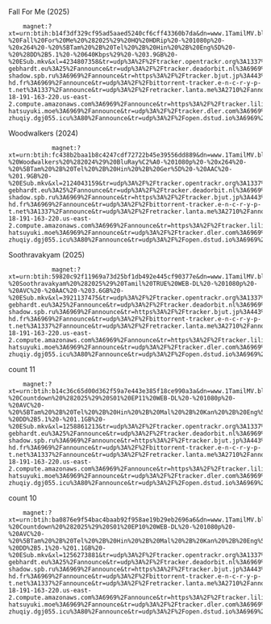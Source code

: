 Fall For Me (2025) 

        magnet:?xt=urn:btih:b14f3df329cf95ad5aaed5240cf6cff43360b7da&dn=www.1TamilMV.blue%20-%20Fall%20For%20Me%20%282025%29%20HQ%20HDRip%20-%201080p%20-%20x264%20-%20%5BTam%20%2B%20Tel%20%2B%20Hin%20%2B%20Eng%5D%20-%20%28DD%2B5.1%20-%20640Kbps%29%20-%203.9GB%20-%20ESub.mkv&xl=4234807358&tr=udp%3A%2F%2Ftracker.opentrackr.org%3A1337%2Fannounce&tr=udp%3A%2F%2Fexplodie.org%3A6969%2Fannounce&tr=udp%3A%2F%2Fopen.stealth.si%3A80%2Fannounce&tr=http%3A%2F%2Ftracker.vraphim.com%3A6969%2Fannounce&tr=http%3A%2F%2Fbt.okmp3.ru%3A2710%2Fannounce&tr=udp%3A%2F%2Fu4.trakx.crim.ist%3A1337%2Fannounce&tr=udp%3A%2F%2Fbt.ktrackers.com%3A6666%2Fannounce&tr=https%3A%2F%2Ftrackers.mlsub.net%3A443%2Fannounce&tr=udp%3A%2F%2Fttk2.nbaonlineservice.com%3A6969%2Fannounce&tr=udp%3A%2F%2Ftracker.fnix.net%3A6969%2Fannounce&tr=udp%3A%2F%2Fevan.im%3A6969%2Fannounce&tr=udp%3A%2F%2Fmartin-gebhardt.eu%3A25%2Fannounce&tr=udp%3A%2F%2Ftracker.deadorbit.nl%3A6969%2Fannounce&tr=udp%3A%2F%2Fbandito.byterunner.io%3A6969%2Fannounce&tr=udp%3A%2F%2Ftrackarr.org%3A6969%2Fannounce&tr=udp%3A%2F%2Ftr4ck3r.duckdns.org%3A6969%2Fannounce&tr=http%3A%2F%2Ftaciturn-shadow.spb.ru%3A6969%2Fannounce&tr=https%3A%2F%2Ftracker.bjut.jp%3A443%2Fannounce&tr=https%3A%2F%2Fapi.ipv4online.uk%3A443%2Fannounce&tr=udp%3A%2F%2Fismaarino.com%3A1234%2Fannounce&tr=https%3A%2F%2Ftracker.moeking.me%3A443%2Fannounce&tr=http%3A%2F%2Ftracker.renfei.net%3A8080%2Fannounce&tr=https%3A%2F%2Ftr.nyacat.pw%3A443%2Fannounce&tr=http%3A%2F%2Ftracker.bt4g.com%3A2095%2Fannounce&tr=udp%3A%2F%2Ftracker.torrent.eu.org%3A451%2Fannounce&tr=udp%3A%2F%2Fwepzone.net%3A6969%2Fannounce&tr=udp%3A%2F%2Fp2p.publictracker.xyz%3A6969%2Fannounce&tr=udp%3A%2F%2Fr.l5.ca%3A6969%2Fannounce&tr=https%3A%2F%2Ftracker.gcrenwp.top%3A443%2Fannounce&tr=https%3A%2F%2Ftr.zukizuki.org%3A443%2Fannounce&tr=udp%3A%2F%2Fudp.tracker.projectk.org%3A23333%2Fannounce&tr=http%3A%2F%2Ftracker1.itzmx.com%3A8080%2Fannounce&tr=udp%3A%2F%2Fexodus.desync.com%3A6969%2Fannounce&tr=http%3A%2F%2Ftracker.mywaifu.best%3A6969%2Fannounce&tr=udp%3A%2F%2Fopen.demonii.com%3A1337%2Fannounce&tr=udp%3A%2F%2Fodd-hd.fr%3A6969%2Fannounce&tr=udp%3A%2F%2Fbittorrent-tracker.e-n-c-r-y-p-t.net%3A1337%2Fannounce&tr=udp%3A%2F%2Fretracker.lanta.me%3A2710%2Fannounce&tr=https%3A%2F%2Ftracker.yemekyedim.com%3A443%2Fannounce&tr=udp%3A%2F%2Ft.overflow.biz%3A6969%2Fannounce&tr=udp%3A%2F%2Fserpb.vpsburti.com%3A6969%2Fannounce&tr=http%3A%2F%2Ftracker4.itzmx.com%3A2710%2Fannounce&tr=udp%3A%2F%2Fec2-18-191-163-220.us-east-2.compute.amazonaws.com%3A6969%2Fannounce&tr=https%3A%2F%2Ftracker.lilithraws.org%3A443%2Fannounce&tr=http%3A%2F%2Ftr1.aag.moe%3A2095%2Fannounce&tr=https%3A%2F%2Ft.213891.xyz%3A443%2Fannounce&tr=http%3A%2F%2Fipv4.rer.lol%3A2710%2Fannounce&tr=http%3A%2F%2Ftracker3.itzmx.com%3A6961%2Fannounce&tr=udp%3A%2F%2Ftracker.tryhackx.org%3A6969%2Fannounce&tr=udp%3A%2F%2Ftracker.filemail.com%3A6969%2Fannounce&tr=udp%3A%2F%2Fd40969.acod.regrucolo.ru%3A6969%2Fannounce&tr=udp%3A%2F%2Ftracker.breizh.pm%3A6969%2Fannounce&tr=udp%3A%2F%2Ftracker.srv00.com%3A6969%2Fannounce&tr=http%3A%2F%2Fipv4announce.sktorrent.eu%3A6969%2Fannounce&tr=udp%3A%2F%2Fseedpeer.net%3A6969%2Fannounce&tr=udp%3A%2F%2Ftracker.yume-hatsuyuki.moe%3A6969%2Fannounce&tr=udp%3A%2F%2Ftracker.dler.com%3A6969%2Fannounce&tr=udp%3A%2F%2Fns1.monolithindustries.com%3A6969%2Fannounce&tr=https%3A%2F%2Ftracker.aburaya.live%3A443%2Fannounce&tr=https%3A%2F%2Ftracker.leechshield.link%3A443%2Fannounce&tr=udp%3A%2F%2Ftr.movian.eu%3A6969%2Fannounce&tr=https%3A%2F%2Ftracker.cloudit.top%3A443%2Fannounce&tr=udp%3A%2F%2Fwww.torrent.eu.org%3A451%2Fannounce&tr=udp%3A%2F%2Ftracker.0x7c0.com%3A6969%2Fannounce&tr=udp%3A%2F%2Ftracker.darkness.services%3A6969%2Fannounce&tr=udp%3A%2F%2Fmikrotik2.draatman.net%3A6969%2Fannounce&tr=http%3A%2F%2Ftracker-zhuqiy.dgj055.icu%3A80%2Fannounce&tr=udp%3A%2F%2Fopen.dstud.io%3A6969%2Fannounce&tr=udp%3A%2F%2Fopentracker.io%3A6969%2Fannounce&tr=udp%3A%2F%2Ftracker.gmi.gd%3A6969%2Fannounce&tr=https%3A%2F%2Ftr2.trkb.ru%3A443%2Fannounce&tr=https%3A%2F%2Ftorrent.tracker.durukanbal.com%3A443%2Fannounce&tr=https%3A%2F%2Fretracker.x2k.ru%3A443%2Fannounce&tr=udp%3A%2F%2Ftr3.ysagin.top%3A2715%2Fannounce&tr=udp%3A%2F%2Ftracker.kmzs123.tk%3A17272%2Fannounce&tr=udp%3A%2F%2Fcq.kmzs123.cn%3A17272%2Fannounce


 Woodwalkers (2024) 

                magnet:?xt=urn:btih:fc438b2baa1b8c4247cdf72722b45e39556dd889&dn=www.1TamilMV.blue%20-%20Woodwalkers%20%282024%29%20BluRay%C2%A0-%201080p%20-%20x264%20-%20%5BTam%20%2B%20Tel%20%2B%20Hin%20%2B%20Ger%5D%20-%20AAC%20-%201.9GB%20-%20ESub.mkv&xl=2124043159&tr=udp%3A%2F%2Ftracker.opentrackr.org%3A1337%2Fannounce&tr=udp%3A%2F%2Fexplodie.org%3A6969%2Fannounce&tr=udp%3A%2F%2Fopen.stealth.si%3A80%2Fannounce&tr=http%3A%2F%2Ftracker.vraphim.com%3A6969%2Fannounce&tr=http%3A%2F%2Fbt.okmp3.ru%3A2710%2Fannounce&tr=udp%3A%2F%2Fu4.trakx.crim.ist%3A1337%2Fannounce&tr=udp%3A%2F%2Fbt.ktrackers.com%3A6666%2Fannounce&tr=https%3A%2F%2Ftrackers.mlsub.net%3A443%2Fannounce&tr=udp%3A%2F%2Fttk2.nbaonlineservice.com%3A6969%2Fannounce&tr=udp%3A%2F%2Ftracker.fnix.net%3A6969%2Fannounce&tr=udp%3A%2F%2Fevan.im%3A6969%2Fannounce&tr=udp%3A%2F%2Fmartin-gebhardt.eu%3A25%2Fannounce&tr=udp%3A%2F%2Ftracker.deadorbit.nl%3A6969%2Fannounce&tr=udp%3A%2F%2Fbandito.byterunner.io%3A6969%2Fannounce&tr=udp%3A%2F%2Ftrackarr.org%3A6969%2Fannounce&tr=udp%3A%2F%2Ftr4ck3r.duckdns.org%3A6969%2Fannounce&tr=http%3A%2F%2Ftaciturn-shadow.spb.ru%3A6969%2Fannounce&tr=https%3A%2F%2Ftracker.bjut.jp%3A443%2Fannounce&tr=https%3A%2F%2Fapi.ipv4online.uk%3A443%2Fannounce&tr=udp%3A%2F%2Fismaarino.com%3A1234%2Fannounce&tr=https%3A%2F%2Ftracker.moeking.me%3A443%2Fannounce&tr=http%3A%2F%2Ftracker.renfei.net%3A8080%2Fannounce&tr=https%3A%2F%2Ftr.nyacat.pw%3A443%2Fannounce&tr=http%3A%2F%2Ftracker.bt4g.com%3A2095%2Fannounce&tr=udp%3A%2F%2Ftracker.torrent.eu.org%3A451%2Fannounce&tr=udp%3A%2F%2Fwepzone.net%3A6969%2Fannounce&tr=udp%3A%2F%2Fp2p.publictracker.xyz%3A6969%2Fannounce&tr=udp%3A%2F%2Fr.l5.ca%3A6969%2Fannounce&tr=https%3A%2F%2Ftracker.gcrenwp.top%3A443%2Fannounce&tr=https%3A%2F%2Ftr.zukizuki.org%3A443%2Fannounce&tr=udp%3A%2F%2Fudp.tracker.projectk.org%3A23333%2Fannounce&tr=http%3A%2F%2Ftracker1.itzmx.com%3A8080%2Fannounce&tr=udp%3A%2F%2Fexodus.desync.com%3A6969%2Fannounce&tr=http%3A%2F%2Ftracker.mywaifu.best%3A6969%2Fannounce&tr=udp%3A%2F%2Fopen.demonii.com%3A1337%2Fannounce&tr=udp%3A%2F%2Fodd-hd.fr%3A6969%2Fannounce&tr=udp%3A%2F%2Fbittorrent-tracker.e-n-c-r-y-p-t.net%3A1337%2Fannounce&tr=udp%3A%2F%2Fretracker.lanta.me%3A2710%2Fannounce&tr=https%3A%2F%2Ftracker.yemekyedim.com%3A443%2Fannounce&tr=udp%3A%2F%2Ft.overflow.biz%3A6969%2Fannounce&tr=udp%3A%2F%2Fserpb.vpsburti.com%3A6969%2Fannounce&tr=http%3A%2F%2Ftracker4.itzmx.com%3A2710%2Fannounce&tr=udp%3A%2F%2Fec2-18-191-163-220.us-east-2.compute.amazonaws.com%3A6969%2Fannounce&tr=https%3A%2F%2Ftracker.lilithraws.org%3A443%2Fannounce&tr=http%3A%2F%2Ftr1.aag.moe%3A2095%2Fannounce&tr=https%3A%2F%2Ft.213891.xyz%3A443%2Fannounce&tr=http%3A%2F%2Fipv4.rer.lol%3A2710%2Fannounce&tr=http%3A%2F%2Ftracker3.itzmx.com%3A6961%2Fannounce&tr=udp%3A%2F%2Ftracker.tryhackx.org%3A6969%2Fannounce&tr=udp%3A%2F%2Ftracker.filemail.com%3A6969%2Fannounce&tr=udp%3A%2F%2Fd40969.acod.regrucolo.ru%3A6969%2Fannounce&tr=udp%3A%2F%2Ftracker.breizh.pm%3A6969%2Fannounce&tr=udp%3A%2F%2Ftracker.srv00.com%3A6969%2Fannounce&tr=http%3A%2F%2Fipv4announce.sktorrent.eu%3A6969%2Fannounce&tr=udp%3A%2F%2Fseedpeer.net%3A6969%2Fannounce&tr=udp%3A%2F%2Ftracker.yume-hatsuyuki.moe%3A6969%2Fannounce&tr=udp%3A%2F%2Ftracker.dler.com%3A6969%2Fannounce&tr=udp%3A%2F%2Fns1.monolithindustries.com%3A6969%2Fannounce&tr=https%3A%2F%2Ftracker.aburaya.live%3A443%2Fannounce&tr=https%3A%2F%2Ftracker.leechshield.link%3A443%2Fannounce&tr=udp%3A%2F%2Ftr.movian.eu%3A6969%2Fannounce&tr=https%3A%2F%2Ftracker.cloudit.top%3A443%2Fannounce&tr=udp%3A%2F%2Fwww.torrent.eu.org%3A451%2Fannounce&tr=udp%3A%2F%2Ftracker.0x7c0.com%3A6969%2Fannounce&tr=udp%3A%2F%2Ftracker.darkness.services%3A6969%2Fannounce&tr=udp%3A%2F%2Fmikrotik2.draatman.net%3A6969%2Fannounce&tr=http%3A%2F%2Ftracker-zhuqiy.dgj055.icu%3A80%2Fannounce&tr=udp%3A%2F%2Fopen.dstud.io%3A6969%2Fannounce&tr=udp%3A%2F%2Fopentracker.io%3A6969%2Fannounce&tr=udp%3A%2F%2Ftracker.gmi.gd%3A6969%2Fannounce&tr=https%3A%2F%2Ftr2.trkb.ru%3A443%2Fannounce&tr=https%3A%2F%2Ftorrent.tracker.durukanbal.com%3A443%2Fannounce&tr=https%3A%2F%2Fretracker.x2k.ru%3A443%2Fannounce&tr=udp%3A%2F%2Ftr3.ysagin.top%3A2715%2Fannounce&tr=udp%3A%2F%2Ftracker.kmzs123.tk%3A17272%2Fannounce&tr=udp%3A%2F%2Fcq.kmzs123.cn%3A17272%2Fannounce

Soothravakyam (2025) 

                magnet:?xt=urn:btih:59820c92f11969a73d25bf1db492e445cf90377e&dn=www.1TamilMV.blue%20-%20Soothravakyam%20%282025%29%20Tamil%20TRUE%20WEB-DL%20-%201080p%20-%20AVC%20-%20AAC%20-%203.6GB%20-%20ESub.mkv&xl=3921137475&tr=udp%3A%2F%2Ftracker.opentrackr.org%3A1337%2Fannounce&tr=udp%3A%2F%2Fexplodie.org%3A6969%2Fannounce&tr=udp%3A%2F%2Fopen.stealth.si%3A80%2Fannounce&tr=http%3A%2F%2Ftracker.vraphim.com%3A6969%2Fannounce&tr=http%3A%2F%2Fbt.okmp3.ru%3A2710%2Fannounce&tr=udp%3A%2F%2Fu4.trakx.crim.ist%3A1337%2Fannounce&tr=udp%3A%2F%2Fbt.ktrackers.com%3A6666%2Fannounce&tr=https%3A%2F%2Ftrackers.mlsub.net%3A443%2Fannounce&tr=udp%3A%2F%2Fttk2.nbaonlineservice.com%3A6969%2Fannounce&tr=udp%3A%2F%2Ftracker.fnix.net%3A6969%2Fannounce&tr=udp%3A%2F%2Fevan.im%3A6969%2Fannounce&tr=udp%3A%2F%2Fmartin-gebhardt.eu%3A25%2Fannounce&tr=udp%3A%2F%2Ftracker.deadorbit.nl%3A6969%2Fannounce&tr=udp%3A%2F%2Fbandito.byterunner.io%3A6969%2Fannounce&tr=udp%3A%2F%2Ftrackarr.org%3A6969%2Fannounce&tr=udp%3A%2F%2Ftr4ck3r.duckdns.org%3A6969%2Fannounce&tr=http%3A%2F%2Ftaciturn-shadow.spb.ru%3A6969%2Fannounce&tr=https%3A%2F%2Ftracker.bjut.jp%3A443%2Fannounce&tr=https%3A%2F%2Fapi.ipv4online.uk%3A443%2Fannounce&tr=udp%3A%2F%2Fismaarino.com%3A1234%2Fannounce&tr=https%3A%2F%2Ftracker.moeking.me%3A443%2Fannounce&tr=http%3A%2F%2Ftracker.renfei.net%3A8080%2Fannounce&tr=https%3A%2F%2Ftr.nyacat.pw%3A443%2Fannounce&tr=http%3A%2F%2Ftracker.bt4g.com%3A2095%2Fannounce&tr=udp%3A%2F%2Ftracker.torrent.eu.org%3A451%2Fannounce&tr=udp%3A%2F%2Fwepzone.net%3A6969%2Fannounce&tr=udp%3A%2F%2Fp2p.publictracker.xyz%3A6969%2Fannounce&tr=udp%3A%2F%2Fr.l5.ca%3A6969%2Fannounce&tr=https%3A%2F%2Ftracker.gcrenwp.top%3A443%2Fannounce&tr=https%3A%2F%2Ftr.zukizuki.org%3A443%2Fannounce&tr=udp%3A%2F%2Fudp.tracker.projectk.org%3A23333%2Fannounce&tr=http%3A%2F%2Ftracker1.itzmx.com%3A8080%2Fannounce&tr=udp%3A%2F%2Fexodus.desync.com%3A6969%2Fannounce&tr=http%3A%2F%2Ftracker.mywaifu.best%3A6969%2Fannounce&tr=udp%3A%2F%2Fopen.demonii.com%3A1337%2Fannounce&tr=udp%3A%2F%2Fodd-hd.fr%3A6969%2Fannounce&tr=udp%3A%2F%2Fbittorrent-tracker.e-n-c-r-y-p-t.net%3A1337%2Fannounce&tr=udp%3A%2F%2Fretracker.lanta.me%3A2710%2Fannounce&tr=https%3A%2F%2Ftracker.yemekyedim.com%3A443%2Fannounce&tr=udp%3A%2F%2Ft.overflow.biz%3A6969%2Fannounce&tr=udp%3A%2F%2Fserpb.vpsburti.com%3A6969%2Fannounce&tr=http%3A%2F%2Ftracker4.itzmx.com%3A2710%2Fannounce&tr=udp%3A%2F%2Fec2-18-191-163-220.us-east-2.compute.amazonaws.com%3A6969%2Fannounce&tr=https%3A%2F%2Ftracker.lilithraws.org%3A443%2Fannounce&tr=http%3A%2F%2Ftr1.aag.moe%3A2095%2Fannounce&tr=https%3A%2F%2Ft.213891.xyz%3A443%2Fannounce&tr=http%3A%2F%2Fipv4.rer.lol%3A2710%2Fannounce&tr=http%3A%2F%2Ftracker3.itzmx.com%3A6961%2Fannounce&tr=udp%3A%2F%2Ftracker.tryhackx.org%3A6969%2Fannounce&tr=udp%3A%2F%2Ftracker.filemail.com%3A6969%2Fannounce&tr=udp%3A%2F%2Fd40969.acod.regrucolo.ru%3A6969%2Fannounce&tr=udp%3A%2F%2Ftracker.breizh.pm%3A6969%2Fannounce&tr=udp%3A%2F%2Ftracker.srv00.com%3A6969%2Fannounce&tr=http%3A%2F%2Fipv4announce.sktorrent.eu%3A6969%2Fannounce&tr=udp%3A%2F%2Fseedpeer.net%3A6969%2Fannounce&tr=udp%3A%2F%2Ftracker.yume-hatsuyuki.moe%3A6969%2Fannounce&tr=udp%3A%2F%2Ftracker.dler.com%3A6969%2Fannounce&tr=udp%3A%2F%2Fns1.monolithindustries.com%3A6969%2Fannounce&tr=https%3A%2F%2Ftracker.aburaya.live%3A443%2Fannounce&tr=https%3A%2F%2Ftracker.leechshield.link%3A443%2Fannounce&tr=udp%3A%2F%2Ftr.movian.eu%3A6969%2Fannounce&tr=https%3A%2F%2Ftracker.cloudit.top%3A443%2Fannounce&tr=udp%3A%2F%2Fwww.torrent.eu.org%3A451%2Fannounce&tr=udp%3A%2F%2Ftracker.0x7c0.com%3A6969%2Fannounce&tr=udp%3A%2F%2Ftracker.darkness.services%3A6969%2Fannounce&tr=udp%3A%2F%2Fmikrotik2.draatman.net%3A6969%2Fannounce&tr=http%3A%2F%2Ftracker-zhuqiy.dgj055.icu%3A80%2Fannounce&tr=udp%3A%2F%2Fopen.dstud.io%3A6969%2Fannounce&tr=udp%3A%2F%2Fopentracker.io%3A6969%2Fannounce&tr=udp%3A%2F%2Ftracker.gmi.gd%3A6969%2Fannounce&tr=https%3A%2F%2Ftr2.trkb.ru%3A443%2Fannounce&tr=https%3A%2F%2Ftorrent.tracker.durukanbal.com%3A443%2Fannounce&tr=https%3A%2F%2Fretracker.x2k.ru%3A443%2Fannounce&tr=udp%3A%2F%2Ftr3.ysagin.top%3A2715%2Fannounce&tr=udp%3A%2F%2Ftracker.kmzs123.tk%3A17272%2Fannounce&tr=udp%3A%2F%2Fcq.kmzs123.cn%3A17272%2Fannounce


count 11

        magnet:?xt=urn:btih:b14c36c65d00d362f59a7e443e385f18ce990a3a&dn=www.1TamilMV.blue%20-%20Countdown%20%282025%29%20S01%20EP11%20WEB-DL%20-%201080p%20-%20AVC%20-%20%5BTam%20%2B%20Tel%20%2B%20Hin%20%2B%20Mal%20%2B%20Kan%20%2B%20Eng%5D%20-%20DD%2B5.1%20-%201.1GB%20-%20ESub.mkv&xl=1258861213&tr=udp%3A%2F%2Ftracker.opentrackr.org%3A1337%2Fannounce&tr=udp%3A%2F%2Fexplodie.org%3A6969%2Fannounce&tr=udp%3A%2F%2Fopen.stealth.si%3A80%2Fannounce&tr=http%3A%2F%2Ftracker.vraphim.com%3A6969%2Fannounce&tr=http%3A%2F%2Fbt.okmp3.ru%3A2710%2Fannounce&tr=udp%3A%2F%2Fu4.trakx.crim.ist%3A1337%2Fannounce&tr=udp%3A%2F%2Fbt.ktrackers.com%3A6666%2Fannounce&tr=https%3A%2F%2Ftrackers.mlsub.net%3A443%2Fannounce&tr=udp%3A%2F%2Fttk2.nbaonlineservice.com%3A6969%2Fannounce&tr=udp%3A%2F%2Ftracker.fnix.net%3A6969%2Fannounce&tr=udp%3A%2F%2Fevan.im%3A6969%2Fannounce&tr=udp%3A%2F%2Fmartin-gebhardt.eu%3A25%2Fannounce&tr=udp%3A%2F%2Ftracker.deadorbit.nl%3A6969%2Fannounce&tr=udp%3A%2F%2Fbandito.byterunner.io%3A6969%2Fannounce&tr=udp%3A%2F%2Ftrackarr.org%3A6969%2Fannounce&tr=udp%3A%2F%2Ftr4ck3r.duckdns.org%3A6969%2Fannounce&tr=http%3A%2F%2Ftaciturn-shadow.spb.ru%3A6969%2Fannounce&tr=https%3A%2F%2Ftracker.bjut.jp%3A443%2Fannounce&tr=https%3A%2F%2Fapi.ipv4online.uk%3A443%2Fannounce&tr=udp%3A%2F%2Fismaarino.com%3A1234%2Fannounce&tr=https%3A%2F%2Ftracker.moeking.me%3A443%2Fannounce&tr=http%3A%2F%2Ftracker.renfei.net%3A8080%2Fannounce&tr=https%3A%2F%2Ftr.nyacat.pw%3A443%2Fannounce&tr=http%3A%2F%2Ftracker.bt4g.com%3A2095%2Fannounce&tr=udp%3A%2F%2Ftracker.torrent.eu.org%3A451%2Fannounce&tr=udp%3A%2F%2Fwepzone.net%3A6969%2Fannounce&tr=udp%3A%2F%2Fp2p.publictracker.xyz%3A6969%2Fannounce&tr=udp%3A%2F%2Fr.l5.ca%3A6969%2Fannounce&tr=https%3A%2F%2Ftracker.gcrenwp.top%3A443%2Fannounce&tr=https%3A%2F%2Ftr.zukizuki.org%3A443%2Fannounce&tr=udp%3A%2F%2Fudp.tracker.projectk.org%3A23333%2Fannounce&tr=http%3A%2F%2Ftracker1.itzmx.com%3A8080%2Fannounce&tr=udp%3A%2F%2Fexodus.desync.com%3A6969%2Fannounce&tr=http%3A%2F%2Ftracker.mywaifu.best%3A6969%2Fannounce&tr=udp%3A%2F%2Fopen.demonii.com%3A1337%2Fannounce&tr=udp%3A%2F%2Fodd-hd.fr%3A6969%2Fannounce&tr=udp%3A%2F%2Fbittorrent-tracker.e-n-c-r-y-p-t.net%3A1337%2Fannounce&tr=udp%3A%2F%2Fretracker.lanta.me%3A2710%2Fannounce&tr=https%3A%2F%2Ftracker.yemekyedim.com%3A443%2Fannounce&tr=udp%3A%2F%2Ft.overflow.biz%3A6969%2Fannounce&tr=udp%3A%2F%2Fserpb.vpsburti.com%3A6969%2Fannounce&tr=http%3A%2F%2Ftracker4.itzmx.com%3A2710%2Fannounce&tr=udp%3A%2F%2Fec2-18-191-163-220.us-east-2.compute.amazonaws.com%3A6969%2Fannounce&tr=https%3A%2F%2Ftracker.lilithraws.org%3A443%2Fannounce&tr=http%3A%2F%2Ftr1.aag.moe%3A2095%2Fannounce&tr=https%3A%2F%2Ft.213891.xyz%3A443%2Fannounce&tr=http%3A%2F%2Fipv4.rer.lol%3A2710%2Fannounce&tr=http%3A%2F%2Ftracker3.itzmx.com%3A6961%2Fannounce&tr=udp%3A%2F%2Ftracker.tryhackx.org%3A6969%2Fannounce&tr=udp%3A%2F%2Ftracker.filemail.com%3A6969%2Fannounce&tr=udp%3A%2F%2Fd40969.acod.regrucolo.ru%3A6969%2Fannounce&tr=udp%3A%2F%2Ftracker.breizh.pm%3A6969%2Fannounce&tr=udp%3A%2F%2Ftracker.srv00.com%3A6969%2Fannounce&tr=http%3A%2F%2Fipv4announce.sktorrent.eu%3A6969%2Fannounce&tr=udp%3A%2F%2Fseedpeer.net%3A6969%2Fannounce&tr=udp%3A%2F%2Ftracker.yume-hatsuyuki.moe%3A6969%2Fannounce&tr=udp%3A%2F%2Ftracker.dler.com%3A6969%2Fannounce&tr=udp%3A%2F%2Fns1.monolithindustries.com%3A6969%2Fannounce&tr=https%3A%2F%2Ftracker.aburaya.live%3A443%2Fannounce&tr=https%3A%2F%2Ftracker.leechshield.link%3A443%2Fannounce&tr=udp%3A%2F%2Ftr.movian.eu%3A6969%2Fannounce&tr=https%3A%2F%2Ftracker.cloudit.top%3A443%2Fannounce&tr=udp%3A%2F%2Fwww.torrent.eu.org%3A451%2Fannounce&tr=udp%3A%2F%2Ftracker.0x7c0.com%3A6969%2Fannounce&tr=udp%3A%2F%2Ftracker.darkness.services%3A6969%2Fannounce&tr=udp%3A%2F%2Fmikrotik2.draatman.net%3A6969%2Fannounce&tr=http%3A%2F%2Ftracker-zhuqiy.dgj055.icu%3A80%2Fannounce&tr=udp%3A%2F%2Fopen.dstud.io%3A6969%2Fannounce&tr=udp%3A%2F%2Fopentracker.io%3A6969%2Fannounce&tr=udp%3A%2F%2Ftracker.gmi.gd%3A6969%2Fannounce&tr=https%3A%2F%2Ftr2.trkb.ru%3A443%2Fannounce&tr=https%3A%2F%2Ftorrent.tracker.durukanbal.com%3A443%2Fannounce&tr=https%3A%2F%2Fretracker.x2k.ru%3A443%2Fannounce&tr=udp%3A%2F%2Ftr3.ysagin.top%3A2715%2Fannounce&tr=udp%3A%2F%2Ftracker.kmzs123.tk%3A17272%2Fannounce&tr=udp%3A%2F%2Fcq.kmzs123.cn%3A17272%2Fannounce


count 10 

        magnet:?xt=urn:btih:ba0876e9f54bac4baab92f958ae19b29eb2696a6&dn=www.1TamilMV.blue%20-%20Countdown%20%282025%29%20S01%20EP10%20WEB-DL%20-%201080p%20-%20AVC%20-%20%5BTam%20%2B%20Tel%20%2B%20Hin%20%2B%20Mal%20%2B%20Kan%20%2B%20Eng%5D%20-%20DD%2B5.1%20-%201.1GB%20-%20ESub.mkv&xl=1256273881&tr=udp%3A%2F%2Ftracker.opentrackr.org%3A1337%2Fannounce&tr=udp%3A%2F%2Fexplodie.org%3A6969%2Fannounce&tr=udp%3A%2F%2Fopen.stealth.si%3A80%2Fannounce&tr=http%3A%2F%2Ftracker.vraphim.com%3A6969%2Fannounce&tr=http%3A%2F%2Fbt.okmp3.ru%3A2710%2Fannounce&tr=udp%3A%2F%2Fu4.trakx.crim.ist%3A1337%2Fannounce&tr=udp%3A%2F%2Fbt.ktrackers.com%3A6666%2Fannounce&tr=https%3A%2F%2Ftrackers.mlsub.net%3A443%2Fannounce&tr=udp%3A%2F%2Fttk2.nbaonlineservice.com%3A6969%2Fannounce&tr=udp%3A%2F%2Ftracker.fnix.net%3A6969%2Fannounce&tr=udp%3A%2F%2Fevan.im%3A6969%2Fannounce&tr=udp%3A%2F%2Fmartin-gebhardt.eu%3A25%2Fannounce&tr=udp%3A%2F%2Ftracker.deadorbit.nl%3A6969%2Fannounce&tr=udp%3A%2F%2Fbandito.byterunner.io%3A6969%2Fannounce&tr=udp%3A%2F%2Ftrackarr.org%3A6969%2Fannounce&tr=udp%3A%2F%2Ftr4ck3r.duckdns.org%3A6969%2Fannounce&tr=http%3A%2F%2Ftaciturn-shadow.spb.ru%3A6969%2Fannounce&tr=https%3A%2F%2Ftracker.bjut.jp%3A443%2Fannounce&tr=https%3A%2F%2Fapi.ipv4online.uk%3A443%2Fannounce&tr=udp%3A%2F%2Fismaarino.com%3A1234%2Fannounce&tr=https%3A%2F%2Ftracker.moeking.me%3A443%2Fannounce&tr=http%3A%2F%2Ftracker.renfei.net%3A8080%2Fannounce&tr=https%3A%2F%2Ftr.nyacat.pw%3A443%2Fannounce&tr=http%3A%2F%2Ftracker.bt4g.com%3A2095%2Fannounce&tr=udp%3A%2F%2Ftracker.torrent.eu.org%3A451%2Fannounce&tr=udp%3A%2F%2Fwepzone.net%3A6969%2Fannounce&tr=udp%3A%2F%2Fp2p.publictracker.xyz%3A6969%2Fannounce&tr=udp%3A%2F%2Fr.l5.ca%3A6969%2Fannounce&tr=https%3A%2F%2Ftracker.gcrenwp.top%3A443%2Fannounce&tr=https%3A%2F%2Ftr.zukizuki.org%3A443%2Fannounce&tr=udp%3A%2F%2Fudp.tracker.projectk.org%3A23333%2Fannounce&tr=http%3A%2F%2Ftracker1.itzmx.com%3A8080%2Fannounce&tr=udp%3A%2F%2Fexodus.desync.com%3A6969%2Fannounce&tr=http%3A%2F%2Ftracker.mywaifu.best%3A6969%2Fannounce&tr=udp%3A%2F%2Fopen.demonii.com%3A1337%2Fannounce&tr=udp%3A%2F%2Fodd-hd.fr%3A6969%2Fannounce&tr=udp%3A%2F%2Fbittorrent-tracker.e-n-c-r-y-p-t.net%3A1337%2Fannounce&tr=udp%3A%2F%2Fretracker.lanta.me%3A2710%2Fannounce&tr=https%3A%2F%2Ftracker.yemekyedim.com%3A443%2Fannounce&tr=udp%3A%2F%2Ft.overflow.biz%3A6969%2Fannounce&tr=udp%3A%2F%2Fserpb.vpsburti.com%3A6969%2Fannounce&tr=http%3A%2F%2Ftracker4.itzmx.com%3A2710%2Fannounce&tr=udp%3A%2F%2Fec2-18-191-163-220.us-east-2.compute.amazonaws.com%3A6969%2Fannounce&tr=https%3A%2F%2Ftracker.lilithraws.org%3A443%2Fannounce&tr=http%3A%2F%2Ftr1.aag.moe%3A2095%2Fannounce&tr=https%3A%2F%2Ft.213891.xyz%3A443%2Fannounce&tr=http%3A%2F%2Fipv4.rer.lol%3A2710%2Fannounce&tr=http%3A%2F%2Ftracker3.itzmx.com%3A6961%2Fannounce&tr=udp%3A%2F%2Ftracker.tryhackx.org%3A6969%2Fannounce&tr=udp%3A%2F%2Ftracker.filemail.com%3A6969%2Fannounce&tr=udp%3A%2F%2Fd40969.acod.regrucolo.ru%3A6969%2Fannounce&tr=udp%3A%2F%2Ftracker.breizh.pm%3A6969%2Fannounce&tr=udp%3A%2F%2Ftracker.srv00.com%3A6969%2Fannounce&tr=http%3A%2F%2Fipv4announce.sktorrent.eu%3A6969%2Fannounce&tr=udp%3A%2F%2Fseedpeer.net%3A6969%2Fannounce&tr=udp%3A%2F%2Ftracker.yume-hatsuyuki.moe%3A6969%2Fannounce&tr=udp%3A%2F%2Ftracker.dler.com%3A6969%2Fannounce&tr=udp%3A%2F%2Fns1.monolithindustries.com%3A6969%2Fannounce&tr=https%3A%2F%2Ftracker.aburaya.live%3A443%2Fannounce&tr=https%3A%2F%2Ftracker.leechshield.link%3A443%2Fannounce&tr=udp%3A%2F%2Ftr.movian.eu%3A6969%2Fannounce&tr=https%3A%2F%2Ftracker.cloudit.top%3A443%2Fannounce&tr=udp%3A%2F%2Fwww.torrent.eu.org%3A451%2Fannounce&tr=udp%3A%2F%2Ftracker.0x7c0.com%3A6969%2Fannounce&tr=udp%3A%2F%2Ftracker.darkness.services%3A6969%2Fannounce&tr=udp%3A%2F%2Fmikrotik2.draatman.net%3A6969%2Fannounce&tr=http%3A%2F%2Ftracker-zhuqiy.dgj055.icu%3A80%2Fannounce&tr=udp%3A%2F%2Fopen.dstud.io%3A6969%2Fannounce&tr=udp%3A%2F%2Fopentracker.io%3A6969%2Fannounce&tr=udp%3A%2F%2Ftracker.gmi.gd%3A6969%2Fannounce&tr=https%3A%2F%2Ftr2.trkb.ru%3A443%2Fannounce&tr=https%3A%2F%2Ftorrent.tracker.durukanbal.com%3A443%2Fannounce&tr=https%3A%2F%2Fretracker.x2k.ru%3A443%2Fannounce&tr=udp%3A%2F%2Ftr3.ysagin.top%3A2715%2Fannounce&tr=udp%3A%2F%2Ftracker.kmzs123.tk%3A17272%2Fannounce&tr=udp%3A%2F%2Fcq.kmzs123.cn%3A17272%2Fannounce
